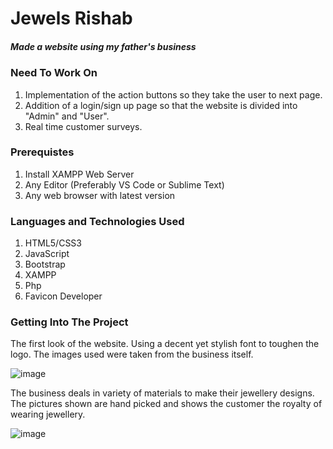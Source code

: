 <h1>Jewels Rishab</h1>
<h5>Made a website using my father's business</h5>

<h3>Need To Work On</h3>

1. Implementation of the action buttons so they take the user to next page.
2. Addition of a login/sign up page so that the website is divided into "Admin" and "User".
3. Real time customer surveys.

<h3>Prerequistes</h3>

1. Install XAMPP Web Server
2. Any Editor (Preferably VS Code or Sublime Text)
3. Any web browser with latest version

<h3>Languages and Technologies Used</h3>

1. HTML5/CSS3
2. JavaScript
3. Bootstrap
4. XAMPP
5. Php
6. Favicon Developer

<h3>Getting Into The Project</h3>

The first look of the website. Using a decent yet stylish font to toughen the logo. The images used were taken from the business itself.

![image](https://github.com/riishhabb/JewelsRishab/assets/74229009/008023a1-10c2-49f1-8cf0-5d15fd25083f)

The business deals in variety of materials to make their jewellery designs. The pictures shown are hand picked and shows the customer the royalty of wearing jewellery.

![image](https://github.com/riishhabb/JewelsRishab/assets/74229009/5b9b2a0a-8694-4029-b415-f5e5d34dec89)

<a href="Jewels Rishab - Google Chrome 2023-10-14 15-45-15.mp4">
